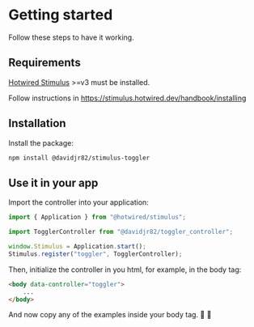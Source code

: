 # Getting started

Follow these steps to have it working.

## Requirements

[Hotwired Stimulus](https://github.com/hotwired/stimulus) >=v3 must be installed.

Follow instructions in https://stimulus.hotwired.dev/handbook/installing

## Installation

Install the package:

```bash
npm install @davidjr82/stimulus-toggler
```

## Use it in your app

Import the controller into your application:

```js
import { Application } from "@hotwired/stimulus";

import TogglerController from "@davidjr82/toggler_controller";

window.Stimulus = Application.start();
Stimulus.register("toggler", TogglerController);
```

Then, initialize the controller in you html, for example, in the body tag:

```html
<body data-controller="toggler">
    ...
</body>
```

And now copy any of the examples inside your body tag. :tada: :100: